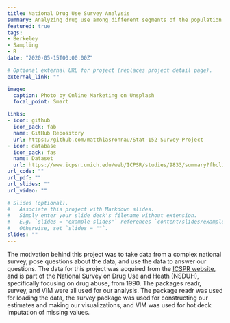 ```yaml
---
title: National Drug Use Survey Analysis
summary: Analyzing drug use among different segments of the population.
featured: true
tags:
- Berkeley
- Sampling
- R
date: "2020-05-15T00:00:00Z"

# Optional external URL for project (replaces project detail page).
external_link: ""

image:
  caption: Photo by Online Marketing on Unsplash
  focal_point: Smart

links:
- icon: github
  icon_pack: fab
  name: GitHub Repository
  url: https://github.com/matthiasronnau/Stat-152-Survey-Project
- icon: database
  icon_pack: fas
  name: Dataset
  url: https://www.icpsr.umich.edu/web/ICPSR/studies/9833/summary?fbclid=IwAR30t8KImNd5QorUaLWMCtsQydUTweSdFoIJPyNR92hXwBHy9XKtiCnSg1Y
url_code: ""
url_pdf: ""
url_slides: ""
url_video: ""

# Slides (optional).
#   Associate this project with Markdown slides.
#   Simply enter your slide deck's filename without extension.
#   E.g. `slides = "example-slides"` references `content/slides/example-slides.md`.
#   Otherwise, set `slides = ""`.
slides: ""
---
```


The motivation behind this project was to take data from a complex national survey, pose questions about the data, and use the data to answer our questions. The data for this project was acquired from the [ICSPR website](https://www.icpsr.umich.edu/web/ICPSR/studies/9833/summary?fbclid=IwAR30t8KImNd5QorUaLWMCtsQydUTweSdFoIJPyNR92hXwBHy9XKtiCnSg1Y), and is part of the National Survey on Drug Use and Heath (NSDUH), specifically focusing on drug abuse, from 1990. The packages readr, survey, and VIM were all used for our analysis. The package readr was used for loading the data, the survey package was used for constructing our estimates and making our visualizations, and VIM was used for hot deck imputation of missing values.
